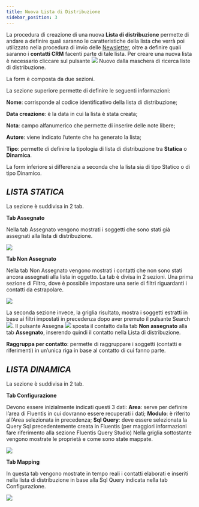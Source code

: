 ```yaml
---
title: Nuova Lista di Distribuzione
sidebar_position: 3
---
```


La procedura di creazione di una nuova **Lista di distribuzione** permette di andare a definire quali saranno le caratteristiche della lista che verrà poi utilizzato nella procedura di invio delle [Newsletter](/docs/crm/budget-marketing-automation/newsletter/search-newsletter/), oltre a definire quali saranno i **contatti CRM** facenti parte di tale lista. Per creare una nuova lista è necessario cliccare sul pulsante ![](/img/neutral/common/new.png) Nuovo dalla maschera di ricerca liste di distribuzione.

La form è composta da due sezioni.

La sezione superiore permette di definire le seguenti informazioni:

**Nome**: corrisponde al codice identificativo della lista di distribuzione;

**Data creazione**: è la data in cui la lista è stata creata;

**Nota**: campo alfanumerico che permette di inserire delle note libere;

**Autore**: viene indicato l’utente che ha generato la lista;

**Tipo**: permette di definire la tipologia di lista di distribuzione tra **Statica** o **Dinamica**.


La form inferiore si differenzia a seconda che la lista sia di tipo Statico o di tipo Dinamico.

## ***LISTA STATICA***

La sezione è suddivisa in 2 tab.

**Tab Assegnato**

Nella tab Assegnato vengono mostrati i soggetti che sono stati già assegnati alla lista di distribuzione.

![](/img/it-it/applications/crm/distribution-list/assigned.png)

**Tab Non Assegnato**

Nella tab Non Assegnato vengono mostrati i contatti che non sono stati ancora assegnati alla lista in oggetto.
La tab è divisa in 2 sezioni.
Una prima sezione di Filtro, dove è possibile impostare una serie di filtri riguardanti i contatti da estrapolare.

![](/img/it-it/applications/crm/distribution-list/not-assigned.png)

La seconda sezione invece, la griglia risultato, mostra i soggetti estratti in base ai filtri impostati in precedenza dopo aver premuto il pulsante Search ![](/img/neutral/common/search.png).
Il pulsante Assegna ![](/img/neutral/common/assign-row.png) sposta il contatto dalla tab **Non assegnato** alla tab **Assegnato**, inserendo quindi il contatto nella Lista di distribuzione.

**Raggruppa per contatto**: permette di raggruppare i soggetti (contatti e riferimenti) in un’unica riga in base al contatto di cui fanno parte.


## ***LISTA DINAMICA***

La sezione è suddivisa in 2 tab.

**Tab Configurazione**

Devono essere inizialmente indicati questi 3 dati:
**Area**: serve per definire l’area di Fluentis in cui dovranno essere recuperati i dati;
**Modulo**: è riferito all’Area selezionata in precedenza;
**Sql Query**: deve essere selezionata la Query Sql precedentemente creata in Fluentis (per maggiori informazioni fare riferimento alla sezione Fluentis Query Studio)
Nella griglia sottostante vengono mostrate le proprietà e come sono state mappate.

![](/img/it-it/applications/crm/distribution-list/configuration.png)

**Tab Mapping**

In questa tab vengono mostrate in tempo reali i contatti elaborati e inseriti nella lista di distribuzione in base alla Sql Query indicata nella tab Configurazione.

![](/img/it-it/applications/crm/distribution-list/mapping.png)
